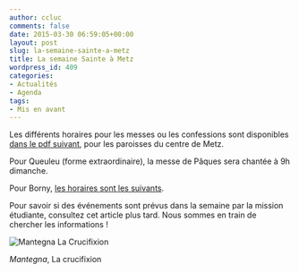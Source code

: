 ```yaml
---
author: ccluc
comments: false
date: 2015-03-30 06:59:05+00:00
layout: post
slug: la-semaine-sainte-a-metz
title: La semaine Sainte à Metz
wordpress_id: 409
categories:
- Actualités
- Agenda
tags:
- Mis en avant
---
```


Les différents horaires pour les messes ou les confessions sont disponibles [dans le pdf suivant](https://cccroixmetz.files.wordpress.com/2015/03/chretiens-dans-la-ville-2015.pdf), pour les paroisses du centre de Metz.

Pour Queuleu (forme extraordinaire), la messe de Pâques sera chantée à 9h dimanche.

Pour Borny, [les horaires sont les suivants](https://sites.google.com/site/stpaulestmessin/home/horaires-des-messes-du-trimestre).

Pour savoir si des événements sont prévus dans la semaine par la mission étudiante, consultez cet article plus tard. Nous sommes en train de chercher les informations !

<img class="intense" alt="Mantegna La Crucifixion" src="https://cccroixmetz.files.wordpress.com/2015/03/mantegna-tryptique-de-vc3a9rone-la-crucifixuon.jpg" />

_Mantegna_, La crucifixion
